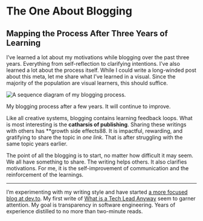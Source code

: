 # The One About Blogging
## Mapping the Process After Three Years of Learning

I’ve learned a lot about my motivations while blogging over the past three years. Everything from self-reflection to clarifying intentions. I’ve also learned a lot about the process itself. While I could write a long-winded post about this meta, let me share what I’ve learned in a visual. Since the majority of the population are visual learners, this should suffice.

![A sequence diagram of my blogging process.](https://miro.medium.com/max/2852/1*w-tDq6qK0HqAcD5pHvZhcQ.png)

My blogging process after a few years. It will continue to improve.

Like all creative systems, blogging contains learning feedback loops. What is most interesting is the **catharsis of publishing**. Sharing these writings with others has **growth side effects88. It is impactful, rewarding, and gratifying to share the topic in *one link*. That is after struggling with the same topic years earlier.

The point of all the blogging is to start, no matter how difficult it may seem. We all have something to share. The writing helps others. It also clarifies motivations. For me, it is the self-improvement of communication and the reinforcement of the learnings.

* * *

I’m experimenting with my writing style and have started [a more focused blog at dev.to](https://dev.to/solidi). My first write of [What is a Tech Lead Anyway](https://dev.to/solidi/what-is-a-tech-lead-anyway-483p) seem to garner attention. My goal is transparency in software engineering. Years of experience distilled to no more than two-minute reads.
